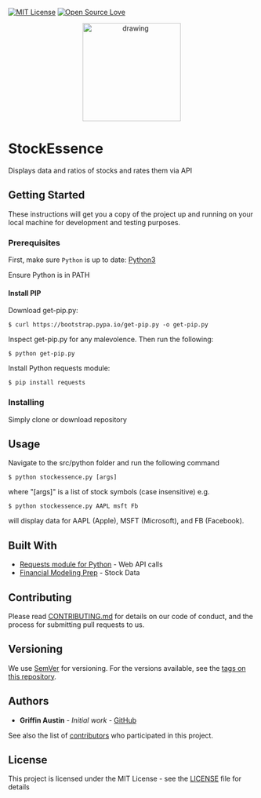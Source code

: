 [![MIT License](https://img.shields.io/badge/License-MIT-blue.svg)](https://opensource.org/licenses/MIT) [![Open Source Love](https://badges.frapsoft.com/os/v1/open-source.svg?v=103)](https://github.com/ellerbrock/open-source-badges/)

<p align="center">
  <img src="images/StockEssence_logo_enlarge.gif" alt="drawing" width="200px"/>
</p>

# StockEssence
Displays data and ratios of stocks and rates them via API

## Getting Started

These instructions will get you a copy of the project up and running on your local machine for development and testing purposes.

### Prerequisites

First, make sure `Python` is up to date:
[Python3](https://www.python.org/downloads/)

Ensure Python is in PATH

#### Install PIP
Download get-pip.py:
```
$ curl https://bootstrap.pypa.io/get-pip.py -o get-pip.py
```

Inspect get-pip.py for any malevolence. Then run the following:
```
$ python get-pip.py
```

Install Python requests module:
```
$ pip install requests
```

### Installing

Simply clone or download repository

## Usage

Navigate to the src/python folder and run the following command
```
$ python stockessence.py [args]
```
where "[args]" is a list of stock symbols (case insensitive)
e.g.
```
$ python stockessence.py AAPL msft Fb
```
will display data for AAPL (Apple), MSFT (Microsoft), and FB (Facebook).

## Built With

* [Requests module for Python](http://docs.python-requests.org/en/master/) - Web API calls
* [Financial Modeling Prep](https://financialmodelingprep.com/) - Stock Data

## Contributing

Please read [CONTRIBUTING.md](CONTRIBUTING.md) for details on our code of conduct, and the process for submitting pull requests to us.

## Versioning

We use [SemVer](http://semver.org/) for versioning. For the versions available, see the [tags on this repository](https://github.com/GriffinAustin/StockEssence/tags). 

## Authors

* **Griffin Austin** - *Initial work* - [GitHub](https://github.com/GriffinAustin)

See also the list of [contributors](https://github.com/GriffinAustin/StockEssence/graphs/contributors) who participated in this project.

## License

This project is licensed under the MIT License - see the [LICENSE](LICENSE) file for details
